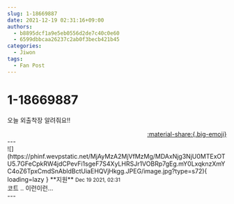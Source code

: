 ```yaml
---
slug: 1-18669887
date: 2021-12-19 02:31:16+09:00
authors:
  - b8895dcf1a9e5eb0556d2de7c40c0e60
  - 6599dbbcaa26237c2ab0f3becb421b45
categories:
  - Jiwon
tags:
  - Fan Post
---
```


# 1-18669887

<div class="post-container" markdown="1">
<div class="content-container md-sidebar__scrollwrap" markdown="1">

오늘 외출착장 알려줘요!!

</div>
</div>

<div style="text-align: right;" markdown="1">
<a href="https://weverse.io/fromis9/fanpost/1-18669887" style="text-align: right;">:material-share:{.big-emoji}</a>
</div>
---

<div class="comments-container md-sidebar__scrollwrap" markdown="1">
<div class="comment" markdown="1">
<div class='id-container' markdown="1">
![](https://phinf.wevpstatic.net/MjAyMzA2MjVfMzMg/MDAxNjg3NjU0MTExOTU5.7GFeCpkRW4jdCPevFi1sgeF7S4XyLHRSJr1VOBRp7gEg.mY0LxqknzXmYC4oZ6TpxCmdSnAbldBctUiaEHQVjHkgg.JPEG/image.jpg?type=s72){ loading=lazy }
**<span class="artist">지원</span>** <small>Dec 19 2021, 02:31</small><br>
</div>
<div class='comment-body' markdown="1">
코트 .. 이런이런...
</div>
</div>
</div>
---
